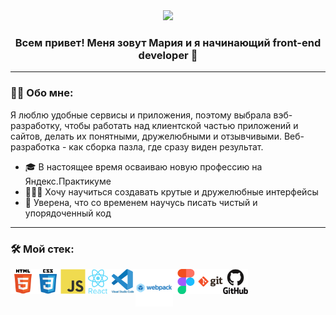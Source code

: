 <div id="header" align="center">
  <img src="https://media.giphy.com/media/hpXdHPfFI5wTABdDx9/giphy.gif" width="300"/>
</div>

### <p align="center">Всем привет! Меня зовут Мария и я начинающий front-end developer 👋</p>

---

### :woman_technologist: Обо мне:
Я люблю удобные сервисы и приложения, поэтому выбрала вэб-разработку, чтобы работать над клиентской частью приложений и сайтов, делать их понятными, дружелюбными и отзывчивыми. Веб-разработка - как сборка пазла, где сразу виден результат.

- 🎓 В настоящее время осваиваю новую профессию на Яндекс.Практикуме  
- 👩🏻‍💻 Хочу научиться создавать крутые и дружелюбные интерфейсы  
- 🌱 Уверена, что со временем научусь писать чистый и упорядоченный код  

---

### :hammer_and_wrench: Мой стек:
<div>
  <img align="left" alt="HTML5_logo" width="40" height="40" src="https://github.com/devicons/devicon/blob/master/icons/html5/html5-original-wordmark.svg"   />&nbsp;
  <img align="left" alt="CSS3_logo" width="40" height="40" src="https://github.com/devicons/devicon/blob/master/icons/css3/css3-original-wordmark.svg" />&nbsp;
  <img align="left" alt="JavaScript_logo" width="40" height="40" src="https://github.com/devicons/devicon/blob/master/icons/javascript/javascript-original.svg" />&nbsp;
  <img align="left" alt="React_logo" width="40" height="40" src="https://github.com/devicons/devicon/blob/master/icons/react/react-original-wordmark.svg" />&nbsp;
  <img align="left" alt="VSCode_logo" width="40" height="40" src="https://github.com/devicons/devicon/blob/master/icons/vscode/vscode-original-wordmark.svg" />&nbsp;
  <img align="left" alt="Webpack_logo" width="60" height="60" src="https://github.com/devicons/devicon/blob/master/icons/webpack/webpack-original-wordmark.svg" />&nbsp;
  <img align="left" alt="Figma_logo" width="40" height="40" src="https://github.com/devicons/devicon/blob/master/icons/figma/figma-original.svg" />&nbsp;
  <img align="left" alt="git_logo" width="40" height="40" src="https://github.com/devicons/devicon/blob/master/icons/git/git-original-wordmark.svg" />&nbsp;
  <img align="left" alt="github_logo" width="40" height="40" src="https://github.com/devicons/devicon/blob/master/icons/github/github-original-wordmark.svg" />&nbsp;
</div>  
